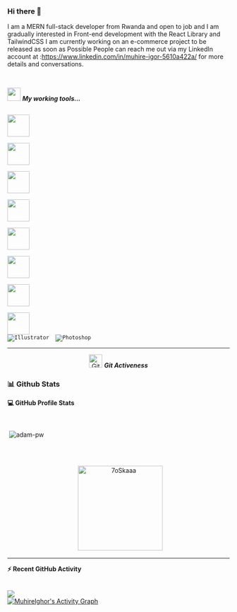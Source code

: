  ### Hi there 👋

I am a MERN full-stack developer from Rwanda and open to job and I am gradually interested in Front-end development with the React Library and TailwindCSS 
I am currently working on an e-commerce project to be released as soon as Possible People can reach me out via my LinkedIn account at :https://www.linkedin.com/in/muhire-igor-5610a422a/ for more details and conversations.

<br/>

<img src="https://media.giphy.com/media/iY8CRBdQXODJSCERIr/giphy.gif" width="30px">&nbsp;***My working tools...***
<p align="left">

  <code> <img height="50" src="https://www.vectorlogo.zone/logos/w3_html5/w3_html5-ar21.svg"> </code>
  <code> <img height="50" src="https://www.vectorlogo.zone/logos/mysql/mysql-ar21.svg"> </code>
  <code> <img height="50" src="https://www.vectorlogo.zone/logos/sqlite/sqlite-ar21.svg"> </code>
  <code> <img height="50" src="https://upload.wikimedia.org/wikipedia/commons/thumb/e/ed/Pandas_logo.svg/768px-Pandas_logo.svg.png"> </code>
  <code> <img height="50" src="https://www.vectorlogo.zone/logos/heroku/heroku-ar21.svg"> </code>
  <code> <img height="50" src="https://www.vectorlogo.zone/logos/reactjs/reactjs-ar21.svg"> </code>
  <code> <img height="50" src="https://www.vectorlogo.zone/logos/javascript/javascript-ar21.svg"> </code>
  <code> <img height="50" src="https://www.vectorlogo.zone/logos/netlifyapp_watercss/netlifyapp_watercss-ar21.svg"> </code>
	<code>![Illustrator](https://img.shields.io/badge/-Illustrator-05122A?style=flat&logo=adobe-illustrator)&nbsp;
![Photoshop](https://img.shields.io/badge/-Photoshop-05122A?style=flat&logo=adobe-photoshop)&nbsp;</code>
  <hr>
  <p align="center">
 <img src="https://media.giphy.com/media/W5eoZHPpUx9sapR0eu/giphy.gif" width="30px" alt="Git"/>&nbsp;<i><b>Git Activeness</b></i></p>

### 📊 Github Stats



  <summary><b>💻 GitHub Profile Stats</b></summary>
  <br/>


<br>

<p>&nbsp;<img align="center" src="https://github-readme-stats.vercel.app/api?username=MuhireIghor&show_icons=true&locale=en&bg_color=0d1117&text_color=ffffff&repo=convoychat"
    alt="adam-pw" /></p>

<br>

  <p align="center">
  
<br/>
  &nbsp;
	  <img src="https://github-readme-stats.vercel.app/api/top-langs?username=MuhireIghor&langs_count=10&show_icons=true&locale=en&layout=compact&theme=algolia" alt="7oSkaaa" height="192px"/>
  <br/>
<!--   <b>Note:</b> Top languages is only a metric of the languages my public code consists of and doesn't reflect experience or skill level. -->
  </p>

----

  <summary><b>⚡ Recent GitHub Activity</b></summary>
  <br/>
  <br/>
  <a href="http://www.github.com/MuhireIghor"><img src="https://github-readme-streak-stats.herokuapp.com/?user=MuhireIghor&stroke=ffffff&background=0f172a&ring=a855f7&fire=a855f7&currStreakNum=ffffff&currStreakLabel=a855f7&sideNums=ffffff&sideLabels=ffffff&dates=ffffff&hide_border=true" /></a>
  <br/>
   <a href="https://github.com/MuhireIghor"><img alt="MuhireIghor's Activity Graph" src="https://activity-graph.herokuapp.com/graph?username=MuhireIghor&custom_title=MuhireIghor's%20Contribution%20Graph&theme=react-dark" /></a>
  <br/>










